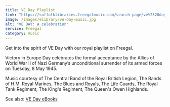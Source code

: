 ```yaml
---
title: VE Day Playlist
link: "https://suffolklibraries.freegalmusic.com/search-page/ve%2520day/albums/299252/2"
image: /images/elibrary/ve-day-music.jpg
alt: "VE DAY: A celebration"
service: Freegal
category: music
---
```


Get into the spirit of VE Day with our royal playlist on Freegal.

Victory in Europe Day celebrates the formal acceptance by the Allies of World War II of Nazi Germany’s unconditional surrender of its armed forces on Tuesday, 8 May 1945.

Music courtesy of The Central Band of the Royal British Legion, The Bands of H.M. Royal Marines, The Blues and Royals, The Life Guards, The Royal Tank Regiment, The King's Regiment, The Queen's Owen Highlands.

See also: [VE Day eBooks](/elibrary/picks/2020-05-06-ve-day)
